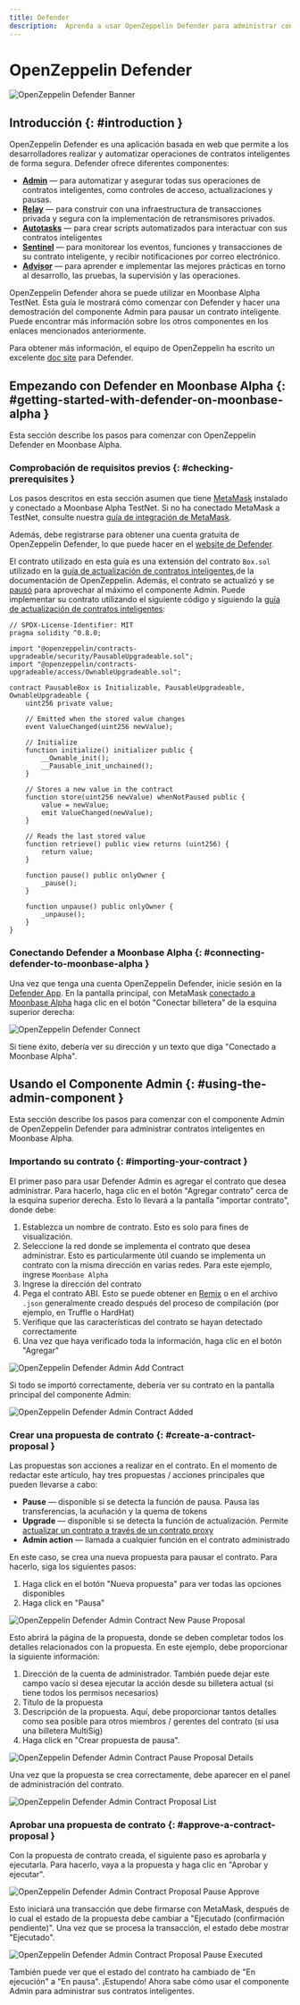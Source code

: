 ```yaml
---
title: Defender
description:  Aprenda a usar OpenZeppelin Defender para administrar contratos inteligentes de forma segura en Moonbeam, gracias a sus funciones de compatibilidad con Ethereum
---
```


# OpenZeppelin Defender

![OpenZeppelin Defender Banner](/images/builders/tools/openzeppelin/oz-defender-banner.png)

## Introducción {: #introduction } 

OpenZeppelin Defender es una aplicación basada en web que permite a los desarrolladores realizar y automatizar operaciones de contratos inteligentes de forma segura. Defender ofrece diferentes componentes:

 - [**Admin**](https://docs.openzeppelin.com/defender/admin) — para automatizar y asegurar todas sus operaciones de contratos inteligentes, como controles de acceso, actualizaciones y pausas.
 - [**Relay**](https://docs.openzeppelin.com/defender/relay) — para construir con una infraestructura de transacciones privada y segura con la implementación de retransmisores privados.
 - [**Autotasks**](https://docs.openzeppelin.com/defender/autotasks) — para crear scripts automatizados para interactuar con sus contratos inteligentes
 - [**Sentinel**](https://docs.openzeppelin.com/defender/sentinel) — para monitorear los eventos, funciones y transacciones de su contrato inteligente, y recibir notificaciones por correo electrónico.
 - [**Advisor**](https://docs.openzeppelin.com/defender/advisor) — para aprender e implementar las mejores prácticas en torno al desarrollo, las pruebas, la supervisión y las operaciones.

OpenZeppelin Defender ahora se puede utilizar en Moonbase Alpha TestNet. Esta guía le mostrará cómo comenzar con Defender y hacer una demostración del componente Admin para pausar un contrato inteligente. Puede encontrar más información sobre los otros componentes en los enlaces mencionados anteriormente.

Para obtener más información, el equipo de OpenZeppelin ha escrito un excelente [doc site](https://docs.openzeppelin.com/defender/) para Defender.

## Empezando con Defender en Moonbase Alpha {: #getting-started-with-defender-on-moonbase-alpha } 

Esta sección describe los pasos para comenzar con OpenZeppelin Defender en Moonbase Alpha.
 
### Comprobación de requisitos previos {: #checking-prerequisites } 

Los pasos descritos en esta sección asumen que tiene [MetaMask](https://metamask.io/)  instalado y conectado a Moonbase Alpha TestNet. Si no ha conectado MetaMask a TestNet, consulte nuestra [guía de integración de MetaMask](/integrations/wallets/metamask/).

Además, debe registrarse para obtener una cuenta gratuita de OpenZeppelin Defender, lo que puede hacer en el [website de Defender](https://defender.openzeppelin.com/).

El contrato utilizado en esta guía es una extensión del contrato `Box.sol` utilizado en la [guía de actualización de contratos inteligentes](https://docs.openzeppelin.com/learn/upgrading-smart-contracts),de la documentación de OpenZeppelin. Además, el contrato se actualizó y se [pausó](https://docs.openzeppelin.com/contracts/4.x/api/security#Pausable) para aprovechar al máximo el componente Admin. Puede implementar su contrato utilizando el siguiente código y siguiendo la [guía de actualización de contratos inteligentes](https://docs.openzeppelin.com/learn/upgrading-smart-contracts):

```sol
// SPDX-License-Identifier: MIT
pragma solidity ^0.8.0;

import "@openzeppelin/contracts-upgradeable/security/PausableUpgradeable.sol";
import "@openzeppelin/contracts-upgradeable/access/OwnableUpgradeable.sol";

contract PausableBox is Initializable, PausableUpgradeable, OwnableUpgradeable {
    uint256 private value;
 
    // Emitted when the stored value changes
    event ValueChanged(uint256 newValue);

    // Initialize
    function initialize() initializer public {
        __Ownable_init();
        __Pausable_init_unchained();
    }
 
    // Stores a new value in the contract
    function store(uint256 newValue) whenNotPaused public {
        value = newValue;
        emit ValueChanged(newValue);
    }
 
    // Reads the last stored value
    function retrieve() public view returns (uint256) {
        return value;
    }
    
    function pause() public onlyOwner {
        _pause();
    }

    function unpause() public onlyOwner {
        _unpause();
    }
}
```

### Conectando Defender a Moonbase Alpha {: #connecting-defender-to-moonbase-alpha } 

Una vez que tenga una cuenta OpenZeppelin Defender, inicie sesión en la [Defender App](https://defender.openzeppelin.com/). En la pantalla principal, con MetaMask [conectado a Moonbase Alpha](/getting-started/moonbase/metamask/) haga clic en el botón "Conectar billetera" de la esquina superior derecha:

![OpenZeppelin Defender Connect](/images/builders/tools/openzeppelin/oz-defender-1.png)

Si tiene éxito, debería ver su dirección y un texto que diga "Conectado a Moonbase Alpha".

## Usando el Componente Admin {: #using-the-admin-component } 

Esta sección describe los pasos para comenzar con el componente Admin de OpenZeppelin Defender para administrar contratos inteligentes en Moonbase Alpha.

### Importando su contrato {: #importing-your-contract } 

El primer paso para usar Defender Admin es agregar el contrato que desea administrar. Para hacerlo, haga clic en el botón "Agregar contrato" cerca de la esquina superior derecha. Esto lo llevará a la pantalla "importar contrato", donde debe:


 1. Establezca un nombre de contrato. Esto es solo para fines de visualización.
 2. Seleccione la red donde se implementa el contrato que desea administrar. Esto es particularmente útil cuando se implementa un contrato con la misma dirección en varias redes. Para este ejemplo, ingrese `Moonbase Alpha`
 3. Ingrese la dirección del contrato
 4. Pega el contrato ABI. Esto se puede obtener en [Remix](/integrations/remix/) o en el archivo `.json` generalmente creado después del proceso de compilación (por ejemplo, en Truffle o HardHat)
 5. Verifique que las características del contrato se hayan detectado correctamente
 6. Una vez que haya verificado toda la información, haga clic en el botón "Agregar"

![OpenZeppelin Defender Admin Add Contract](/images/builders/tools/openzeppelin/oz-defender-2.png)

Si todo se importó correctamente, debería ver su contrato en la pantalla principal del componente Admin:

![OpenZeppelin Defender Admin Contract Added](/images/builders/tools/openzeppelin/oz-defender-3.png)

### Crear una propuesta de contrato {: #create-a-contract-proposal } 

Las propuestas son acciones a realizar en el contrato. En el momento de redactar este artículo, hay tres propuestas / acciones principales que pueden llevarse a cabo:

- **Pause** — disponible si se detecta la función de pausa. Pausa las transferencias, la acuñación y la quema de tokens
- **Upgrade** — disponible si se detecta la función de actualización. Permite [actualizar un contrato a través de un contrato proxy](https://docs.openzeppelin.com/learn/upgrading-smart-contracts)
- **Admin action** — llamada a cualquier función en el contrato administrado

En este caso, se crea una nueva propuesta para pausar el contrato. Para hacerlo, siga los siguientes pasos:

 1. Haga click en el botón "Nueva propuesta" para ver todas las opciones disponibles
 2. Haga click en "Pausa"

![OpenZeppelin Defender Admin Contract New Pause Proposal](/images/builders/tools/openzeppelin/oz-defender-4.png)

Esto abrirá la página de la propuesta, donde se deben completar todos los detalles relacionados con la propuesta. En este ejemplo, debe proporcionar la siguiente información:

 1. Dirección de la cuenta de administrador. También puede dejar este campo vacío si desea ejecutar la acción desde su billetera actual (si tiene todos los permisos necesarios)
 2. Título de la propuesta
 3. Descripción de la propuesta. Aquí, debe proporcionar tantos detalles como sea posible para otros miembros / gerentes del contrato (si usa una billetera MultiSig)
 4. Haga click en "Crear propuesta de pausa".

![OpenZeppelin Defender Admin Contract Pause Proposal Details](/images/builders/tools/openzeppelin/oz-defender-5.png)

Una vez que la propuesta se crea correctamente, debe aparecer en el panel de administración del contrato.


![OpenZeppelin Defender Admin Contract Proposal List](/images/builders/tools/openzeppelin/oz-defender-6.png)

### Aprobar una propuesta de contrato {: #approve-a-contract-proposal } 

Con la propuesta de contrato creada, el siguiente paso es aprobarla y ejecutarla. Para hacerlo, vaya a la propuesta y haga clic en "Aprobar y ejecutar".

![OpenZeppelin Defender Admin Contract Proposal Pause Approve](/images/builders/tools/openzeppelin/oz-defender-7.png)


Esto iniciará una transacción que debe firmarse con MetaMask, después de lo cual el estado de la propuesta debe cambiar a "Ejecutado (confirmación pendiente)". Una vez que se procesa la transacción, el estado debe mostrar "Ejecutado".

![OpenZeppelin Defender Admin Contract Proposal Pause Executed](/images/builders/tools/openzeppelin/oz-defender-8.png)

También puede ver que el estado del contrato ha cambiado de "En ejecución" a "En pausa". ¡Estupendo! Ahora sabe cómo usar el componente Admin para administrar sus contratos inteligentes.
